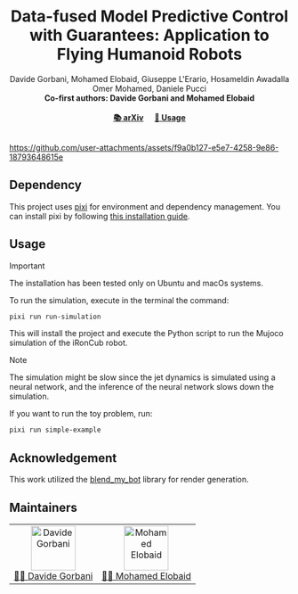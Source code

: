<h1 align="center">
Data-fused Model Predictive Control with Guarantees: Application to Flying Humanoid Robots
</h1>

<div align="center">
Davide Gorbani, Mohamed Elobaid, Giuseppe L'Erario, Hosameldin Awadalla Omer Mohamed, Daniele Pucci
<br>
<b>Co-first authors: Davide Gorbani and Mohamed Elobaid</b>
</div>
<br>

<div align="center">
    <a href="https://arxiv.org/abs/2509.10353"><b>📚 arXiv</b></a> &nbsp;&nbsp;&nbsp;
    <a href="#Usage"><b>🔧 Usage</b></a>
</div>
<br>


https://github.com/user-attachments/assets/f9a0b127-e5e7-4258-9e86-18793648615e


## Dependency

This project uses [pixi](https://prefix.dev/docs/pixi) for environment and dependency management. You can install pixi by following [this installation guide](https://pixi.sh/latest/installation/).

## Usage

> [!IMPORTANT]
> The installation has been tested only on Ubuntu and macOs systems.

To run the simulation, execute in the terminal the command:

```bash
pixi run run-simulation
```

This will install the project and execute the Python script to run the Mujoco simulation of the iRonCub robot.

> [!NOTE]
> The simulation might be slow since the jet dynamics is simulated using a neural network, and the inference of the neural network slows down the simulation.

If you want to run the toy problem, run:
```bash
pixi run simple-example
```

## Acknowledgement
This work utilized the [blend_my_bot](https://github.com/ami-iit/blend-my-bot) library for render generation.

## Maintainers

<table>
  <tr>
    <td align="center">
      <a href="https://github.com/davidegorbani">
        <img src="https://github.com/davidegorbani.png" width="80" alt="Davide Gorbani"><br>
        👨‍💻 Davide Gorbani
      </a>
    </td>
    <td align="center">
      <a href="https://github.com/mebbaid">
        <img src="https://github.com/mebbaid.png" width="80" alt="Mohamed Elobaid"><br>
        👨‍💻 Mohamed Elobaid
      </a>
    </td>
  </tr>
</table>
